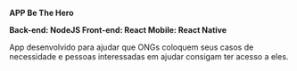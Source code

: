 <strong>APP Be The Hero

Back-end: NodeJS
Front-end: React
Mobile: React Native</strong>

App desenvolvido para ajudar que ONGs coloquem seus casos de necessidade e pessoas interessadas em ajudar consigam ter acesso a eles. 

